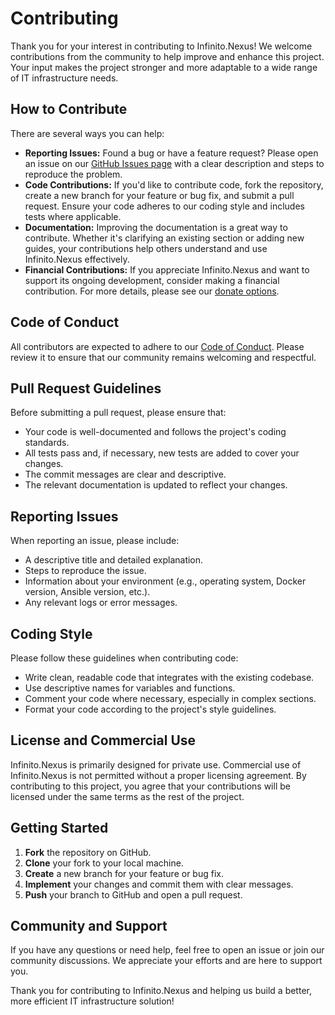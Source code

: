 # Contributing

Thank you for your interest in contributing to Infinito.Nexus! We welcome contributions from the community to help improve and enhance this project. Your input makes the project stronger and more adaptable to a wide range of IT infrastructure needs.

## How to Contribute

There are several ways you can help:
- **Reporting Issues:** Found a bug or have a feature request? Please open an issue on our [GitHub Issues page](https://github.com/kevinveenbirkenbach/infinito-nexus/issues) with a clear description and steps to reproduce the problem.
- **Code Contributions:** If you'd like to contribute code, fork the repository, create a new branch for your feature or bug fix, and submit a pull request. Ensure your code adheres to our coding style and includes tests where applicable.
- **Documentation:** Improving the documentation is a great way to contribute. Whether it's clarifying an existing section or adding new guides, your contributions help others understand and use Infinito.Nexus effectively.
- **Financial Contributions:** If you appreciate Infinito.Nexus and want to support its ongoing development, consider making a financial contribution. For more details, please see our [donate options](12_DONATE.md).

## Code of Conduct

All contributors are expected to adhere to our [Code of Conduct](CODE_OF_CONDUCT.md). Please review it to ensure that our community remains welcoming and respectful.

## Pull Request Guidelines

Before submitting a pull request, please ensure that:
- Your code is well-documented and follows the project's coding standards.
- All tests pass and, if necessary, new tests are added to cover your changes.
- The commit messages are clear and descriptive.
- The relevant documentation is updated to reflect your changes.

## Reporting Issues

When reporting an issue, please include:
- A descriptive title and detailed explanation.
- Steps to reproduce the issue.
- Information about your environment (e.g., operating system, Docker version, Ansible version, etc.).
- Any relevant logs or error messages.

## Coding Style

Please follow these guidelines when contributing code:
- Write clean, readable code that integrates with the existing codebase.
- Use descriptive names for variables and functions.
- Comment your code where necessary, especially in complex sections.
- Format your code according to the project's style guidelines.

## License and Commercial Use

Infinito.Nexus is primarily designed for private use. Commercial use of Infinito.Nexus is not permitted without a proper licensing agreement. By contributing to this project, you agree that your contributions will be licensed under the same terms as the rest of the project.

## Getting Started

1. **Fork** the repository on GitHub.
2. **Clone** your fork to your local machine.
3. **Create** a new branch for your feature or bug fix.
4. **Implement** your changes and commit them with clear messages.
5. **Push** your branch to GitHub and open a pull request.

## Community and Support

If you have any questions or need help, feel free to open an issue or join our community discussions. We appreciate your efforts and are here to support you.

Thank you for contributing to Infinito.Nexus and helping us build a better, more efficient IT infrastructure solution!
